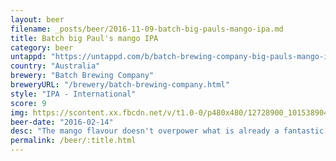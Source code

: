 ```yaml
---
layout: beer
filename: _posts/beer/2016-11-09-batch-big-pauls-mango-ipa.md
title: Batch big Paul's mango IPA
category: beer
untappd: "https://untappd.com/b/batch-brewing-company-big-pauls-mango-ipa/1411361"
country: "Australia"
brewery: "Batch Brewing Company"
breweryURL: "/brewery/batch-brewing-company.html"
style: "IPA - International"
score: 9
img: https://scontent.xx.fbcdn.net/v/t1.0-0/p480x480/12728900_10153890419808745_8114701954738943189_n.jpg?_nc_cat=101&_nc_oc=AQnDgYfBU2tWgyft5Gc_kS_XFwavlWtuGQnMrT8SUvnTs1EOe3-Vjkap3jUBuoL3Qb4&_nc_ht=scontent.xx&oh=4119f0154a48bdabe2a2b6868592f400&oe=5DBA5F9B
beer-date: "2016-02-14"
desc: "The mango flavour doesn't overpower what is already a fantastic IPA"
permalink: /beer/:title.html
---
```

